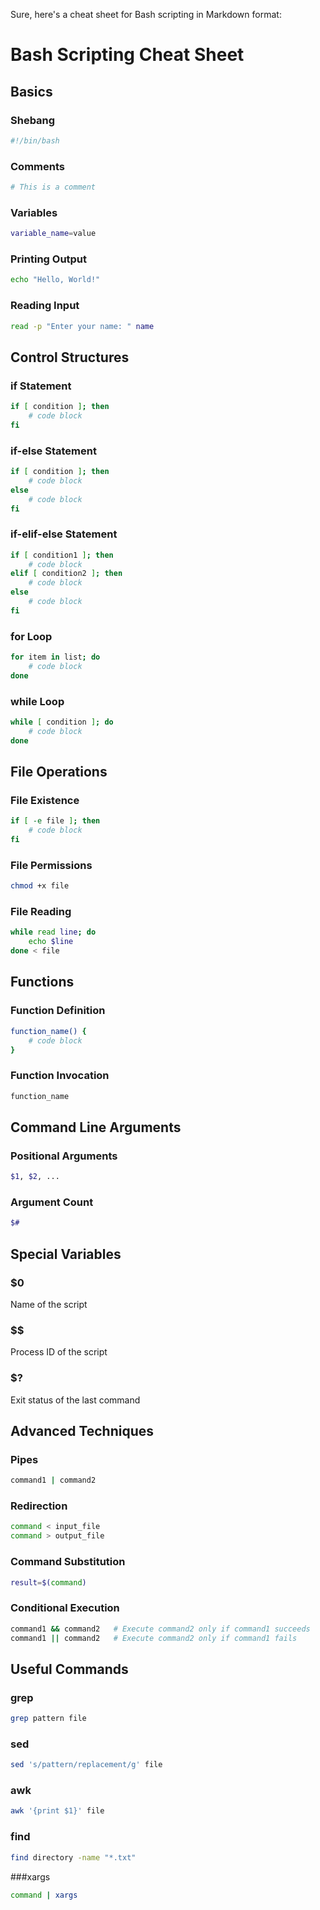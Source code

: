 Sure, here's a cheat sheet for Bash scripting in Markdown format:

# Bash Scripting Cheat Sheet

## Basics

### Shebang
```bash
#!/bin/bash
```

### Comments
```bash
# This is a comment
```

### Variables
```bash
variable_name=value
```

### Printing Output
```bash
echo "Hello, World!"
```

### Reading Input
```bash
read -p "Enter your name: " name
```

## Control Structures

### if Statement
```bash
if [ condition ]; then
    # code block
fi
```

### if-else Statement
```bash
if [ condition ]; then
    # code block
else
    # code block
fi
```

### if-elif-else Statement
```bash
if [ condition1 ]; then
    # code block
elif [ condition2 ]; then
    # code block
else
    # code block
fi
```

### for Loop
```bash
for item in list; do
    # code block
done
```

### while Loop
```bash
while [ condition ]; do
    # code block
done
```

## File Operations

### File Existence
```bash
if [ -e file ]; then
    # code block
fi
```

### File Permissions
```bash
chmod +x file
```

### File Reading
```bash
while read line; do
    echo $line
done < file
```

## Functions

### Function Definition
```bash
function_name() {
    # code block
}
```

### Function Invocation
```bash
function_name
```

## Command Line Arguments

### Positional Arguments
```bash
$1, $2, ...
```

### Argument Count
```bash
$#
```

## Special Variables

### $0
Name of the script

### $$
Process ID of the script

### $?
Exit status of the last command

## Advanced Techniques

### Pipes
```bash
command1 | command2
```

### Redirection
```bash
command < input_file
command > output_file
```

### Command Substitution
```bash
result=$(command)
```

### Conditional Execution
```bash
command1 && command2   # Execute command2 only if command1 succeeds
command1 || command2   # Execute command2 only if command1 fails
```

## Useful Commands

### grep
```bash
grep pattern file
```

### sed
```bash
sed 's/pattern/replacement/g' file
```

### awk
```bash
awk '{print $1}' file
```

### find
```bash
find directory -name "*.txt"
```

###xargs
```bash
command | xargs
```